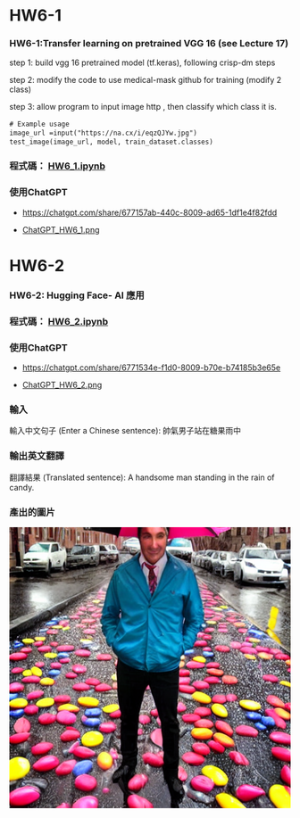 # HW6-1

### HW6-1:Transfer learning on pretrained VGG 16 (see Lecture 17)

step 1: build vgg 16 pretrained model (tf.keras), following crisp-dm steps

step 2: modify the code to use medical-mask github for training (modify 2 class)

step 3: allow program to input image http , then classify which class it is.
             
    # Example usage
    image_url =input("https://na.cx/i/eqzQJYw.jpg")
    test_image(image_url, model, train_dataset.classes)

### 程式碼： [HW6_1.ipynb](https://github.com/sdf789/ITAD/blob/main/HW6_TransferLearningAndHuggingFace/HW6_1.ipynb)

### 使用ChatGPT

- https://chatgpt.com/share/677157ab-440c-8009-ad65-1df1e4f82fdd

- [ChatGPT_HW6_1.png](https://github.com/sdf789/ITAD/blob/main/HW6_TransferLearningAndHuggingFace/ChatGPT_HW6-1.png)


# HW6-2

### HW6-2: Hugging Face-  AI 應用

### 程式碼： [HW6_2.ipynb](https://github.com/sdf789/ITAD/blob/main/HW6_TransferLearningAndHuggingFace/HW6_2.ipynb)

### 使用ChatGPT

- https://chatgpt.com/share/6771534e-f1d0-8009-b70e-b74185b3e65e

- [ChatGPT_HW6_2.png](https://github.com/sdf789/ITAD/blob/main/HW6_TransferLearningAndHuggingFace/ChatGPT_HW6-2.png)

### 輸入

輸入中文句子 (Enter a Chinese sentence): 帥氣男子站在糖果雨中

### 輸出英文翻譯

翻譯結果 (Translated sentence): A handsome man standing in the rain of candy.

### 產出的圖片

![HW6-2.png](https://github.com/sdf789/ITAD/blob/main/HW6_TransferLearningAndHuggingFace/HW6-2.png)
